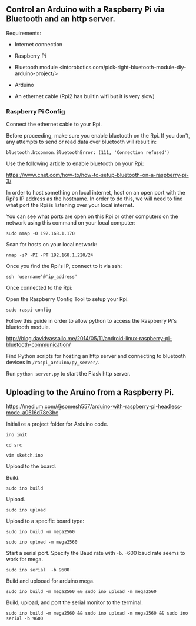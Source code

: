 ## Control an Arduino with a Raspberry Pi via Bluetooth and an http server.

Requirements:

- Internet connection

- Raspberry Pi

- Bluetooth module <intorobotics.com/pick-right-bluetooth-module-diy-arduino-project/>

- Arduino

- An ethernet cable (Rpi2 has builtin wifi but it is very slow)

### Raspberry Pi Config
Connect the ethernet cable to your Rpi.

Before proceeding, make sure you enable bluetooth on the Rpi. If you don't,
any attempts to send or read data over bluetooth will result in:

`bluetooth.btcommon.BluetoothError: (111, 'Connection refused')`

Use the following article to enable bluetooth on your Rpi:

<https://www.cnet.com/how-to/how-to-setup-bluetooth-on-a-raspberry-pi-3/>

In order to host something on local internet, host on an open port with the Rpi's IP address as the hostname.
In order to do this, we will need to find what port the Rpi is listening over your local internet.

You can see what ports are open on this Rpi or other computers on the network using this command on your local computer:

`sudo nmap -O 192.168.1.170`

Scan for hosts on your local network:

`nmap -sP -PI -PT 192.168.1.220/24`

Once you find the Rpi's IP, connect to it via ssh:

`ssh 'username'@'ip_address'`

Once connected to the Rpi:

Open the Raspberry Config Tool to setup your Rpi.

`sudo raspi-config`

Follow this guide in order to allow python to access the Raspberry Pi's bluetooth module.

<http://blog.davidvassallo.me/2014/05/11/android-linux-raspberry-pi-bluetooth-communication/>

Find Python scripts for hosting an http server and connecting to bluetooth devices in `/raspi_arduino/py_server/`.

Run `python server.py` to start the Flask http server.


## Uploading to the Aruino from a Raspberry Pi.
<https://medium.com/@somesh557/arduino-with-raspberry-pi-headless-mode-a0516d78e3bc>

Initialize a project folder for Arduino code.

`ino init`

`cd src`

`vim sketch.ino`

Upload to the board.

Build.

`sudo ino build`

Upload.

`sudo ino upload`

Upload to a specific board type:

`sudo ino build -m mega2560`

`sudo ino upload -m mega2560`

Start a serial port.
Specify the Baud rate with `-b`. -600 baud rate seems to work for mega.

`sudo ino serial  -b 9600`

Build and uplooad for arduino mega.

`sudo ino build -m mega2560 && sudo ino upload -m mega2560`

Build, upload, and port the serial monitor to the terminal.

`sudo ino build -m mega2560 && sudo ino upload -m mega2560 && sudo ino serial -b 9600`
